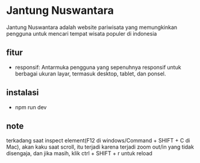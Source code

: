 # Jantung Nuswantara

Jantung Nuswantara adalah website pariwisata yang memungkinkan pengguna untuk mencari tempat wisata populer di indonesia

## fitur 
- responsif: Antarmuka pengguna yang sepenuhnya responsif untuk berbagai ukuran layar, termasuk desktop, tablet, dan ponsel.

## instalasi

- npm run dev


## note
terkadang saat inspect element(F12 di windows/Command + SHIFT + C di Mac), akan kaku saat scroll, itu terjadi karena terjadi zoom out/in yang tidak disengaja, dan jika masih, klik ctrl + SHIFT + r untuk reload